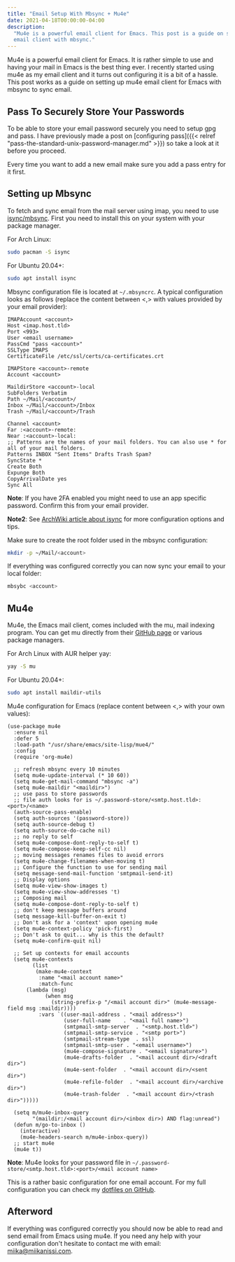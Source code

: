 ```yaml
---
title: "Email Setup With Mbsync + Mu4e"
date: 2021-04-18T00:00:00-04:00
description:
  "Mu4e is a powerful email client for Emacs. This post is a guide on setting up mu4e
  email client with mbsync."
---
```


Mu4e is a powerful email client for Emacs. It is rather simple to use and having your
mail in Emacs is the best thing ever. I recently started using mu4e as my email client
and it turns out configuring it is a bit of a hassle. This post works as a guide on
setting up mu4e email client for Emacs with mbsync to sync email.

## Pass To Securely Store Your Passwords

To be able to store your email password securely you need to setup gpg and pass. I have
previously made a post on [configuring
pass]({{< relref "pass-the-standard-unix-password-manager.md" >}}) so take a look at it
before you proceed.

Every time you want to add a new email make sure you add a pass entry for it first.

## Setting up Mbsync

To fetch and sync email from the mail server using imap, you need to use
[isync/mbsync](https://wiki.archlinux.org/index.php/isync). First you need to install
this on your system with your package manager.

For Arch Linux:

```bash
sudo pacman -S isync
```

For Ubuntu 20.04+:

```bash
sudo apt install isync
```

Mbsync configuration file is located at `~/.mbsyncrc`. A typical configuration looks as
follows (replace the content between <,> with values provided by your email provider):

```text
IMAPAccount <account>
Host <imap.host.tld>
Port <993>
User <email username>
PassCmd "pass <account>"
SSLType IMAPS
CertificateFile /etc/ssl/certs/ca-certificates.crt

IMAPStore <account>-remote
Account <account>

MaildirStore <account>-local
SubFolders Verbatim
Path ~/Mail/<account>/
Inbox ~/Mail/<account>/Inbox
Trash ~/Mail/<account>/Trash

Channel <account>
Far :<account>-remote:
Near :<account>-local:
;; Patterns are the names of your mail folders. You can also use * for all of your mail folders.
Patterns INBOX "Sent Items" Drafts Trash Spam?
SyncState *
Create Both
Expunge Both
CopyArrivalDate yes
Sync All
```

**Note**: If you have 2FA enabled you might need to use an app specific password.
Confirm this from your email provider.

**Note2**: See
[ArchWiki article about isync](https://wiki.archlinux.org/index.php/isync) for more
configuration options and tips.

Make sure to create the root folder used in the mbsync configuration:

```bash
mkdir -p ~/Mail/<account>
```

If everything was configured correctly you can now sync your email to your local folder:

```bash
mbsybc <account>
```

## Mu4e

Mu4e, the Emacs mail client, comes included with the mu, mail indexing program. You can
get mu directly from their [GitHub page](https://github.com/djcb/mu) or various package
managers.

For Arch Linux with AUR helper yay:

```bash
yay -S mu
```

For Ubuntu 20.04+:

```bash
sudo apt install maildir-utils
```

Mu4e configuration for Emacs (replace content between <,> with your own values):

```elisp
(use-package mu4e
  :ensure nil
  :defer 5
  :load-path "/usr/share/emacs/site-lisp/mue4/"
  :config
  (require 'org-mu4e)

  ;; refresh mbsync every 10 minutes
  (setq mu4e-update-interval (* 10 60))
  (setq mu4e-get-mail-command "mbsync -a")
  (setq mu4e-maildir "<maildir>")
  ;; use pass to store passwords
  ;; file auth looks for is ~/.password-store/<smtp.host.tld>:<port>/<name>
  (auth-source-pass-enable)
  (setq auth-sources '(password-store))
  (setq auth-source-debug t)
  (setq auth-source-do-cache nil)
  ;; no reply to self
  (setq mu4e-compose-dont-reply-to-self t)
  (setq mu4e-compose-keep-self-cc nil)
  ;; moving messages renames files to avoid errors
  (setq mu4e-change-filenames-when-moving t)
  ;; Configure the function to use for sending mail
  (setq message-send-mail-function 'smtpmail-send-it)
  ;; Display options
  (setq mu4e-view-show-images t)
  (setq mu4e-view-show-addresses 't)
  ;; Composing mail
  (setq mu4e-compose-dont-reply-to-self t)
  ;; don't keep message buffers around
  (setq message-kill-buffer-on-exit t)
  ;; Don't ask for a 'context' upon opening mu4e
  (setq mu4e-context-policy 'pick-first)
  ;; Don't ask to quit... why is this the default?
  (setq mu4e-confirm-quit nil)

  ;; Set up contexts for email accounts
  (setq mu4e-contexts
        (list
         (make-mu4e-context
          :name "<mail account name>"
          :match-func
      (lambda (msg)
            (when msg
              (string-prefix-p "/<mail account dir>" (mu4e-message-field msg :maildir))))
          :vars `((user-mail-address . "<mail address>")
                  (user-full-name    . "<mail full name>")
                  (smtpmail-smtp-server  . "<smtp.host.tld>")
                  (smtpmail-smtp-service . "<smtp port>")
                  (smtpmail-stream-type  . ssl)
                  (smtpmail-smtp-user . "<email username>")
                  (mu4e-compose-signature . "<email signature>")
                  (mu4e-drafts-folder  . "<mail account dir>/<draft dir>")
                  (mu4e-sent-folder  . "<mail account dir>/<sent dir>")
                  (mu4e-refile-folder  . "<mail account dir>/<archive dir>")
                  (mu4e-trash-folder  . "<mail account dir>/<trash dir>")))))

  (setq m/mu4e-inbox-query
        "(maildir:/<mail account dir>/<inbox dir>) AND flag:unread")
  (defun m/go-to-inbox ()
    (interactive)
    (mu4e-headers-search m/mu4e-inbox-query))
  ;; start mu4e
  (mu4e t))
```

**Note**: Mu4e looks for your password file in
`~/.password-store/<smtp.host.tld>:<port>/<mail account name>`

This is a rather basic configuration for one email account. For my full configuration
you can check my
[dotfiles on GitHub](https://github.com/miikanissi/dotfiles/tree/master/.emacs.d/).

## Afterword

If everything was configured correctly you should now be able to read and send email
from Emacs using mu4e. If you need any help with your configuration don't hesitate to
contact me with email: [miika@miikanissi.com](mailto:miika@miikanissi.com).
